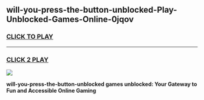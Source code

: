 
## will-you-press-the-button-unblocked-Play-Unblocked-Games-Online-0jqov
<h3>
<a href="https://premium76.site?title=will-you-press-the-button-unblocked&ref=25A">CLICK TO PLAY</a></h3>
<hr>

<h3>
<a href="https://premium76.site?title=will-you-press-the-button-unblocked&ref=25A">CLICK 2 PLAY</a>
  
</h3>

<a href="https://premium76.site?title=will-you-press-the-button-unblocked&ref=25A"><img src="https://clearcache.store/games.png"></a>


**will-you-press-the-button-unblocked games unblocked: Your Gateway to Fun and Accessible Online Gaming**
